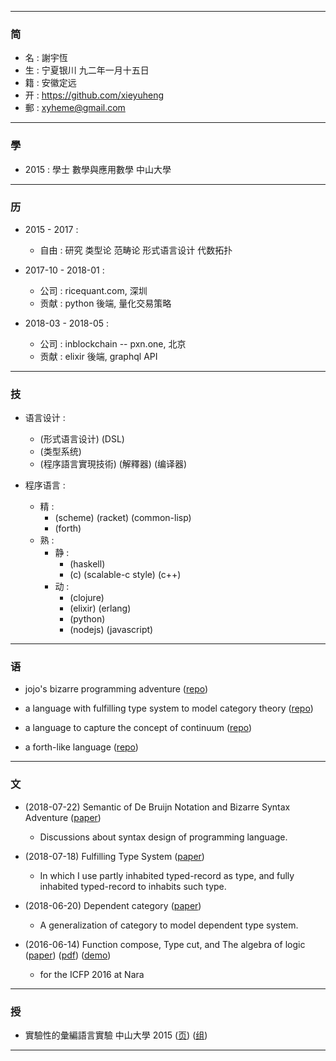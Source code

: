 ------

### 简

  - 名 : 謝宇恆
  - 生 : 宁夏银川 九二年一月十五日
  - 籍 : 安徽定远
  - 开 : https://github.com/xieyuheng
  - 郵 : xyheme@gmail.com

------

### 學

  - 2015 : 學士 數學與應用數學 中山大學

------

### 历

  - 2015 - 2017 :
    - 自由 : 研究 类型论 范畴论 形式语言设计 代数拓扑

  - 2017-10 - 2018-01 :
    - 公司 : ricequant.com, 深圳
    - 贡献 : python 後端, 量化交易策略

  - 2018-03 - 2018-05 :
    - 公司 : inblockchain -- pxn.one, 北京
    - 贡献 : elixir 後端, graphql API

------

### 技

  - 语言设计 :
    - (形式语言设计) (DSL)
    - (类型系统)
    - (程序語言實現技術) (解釋器) (编译器)

  - 程序语言 :
    - 精 :
      - (scheme) (racket) (common-lisp)
      - (forth)
    - 熟 :
      - 静 :
        - (haskell)
        - (c) (scalable-c style) (c++)
      - 动 :
        - (clojure)
        - (elixir) (erlang)
        - (python)
        - (nodejs) (javascript)

------

### 语

  - jojo's bizarre programming adventure
    ([repo](https://github.com/xieyuheng/jojo))

  - a language with fulfilling type system to model category theory
    ([repo](https://github.com/xieyuheng/cicada))

  - a language to capture the concept of continuum
    ([repo](https://github.com/xieyuheng/continuum))

  - a forth-like language
    ([repo](https://github.com/xieyuheng/cicada-nymph))

------

### 文

  - (2018-07-22) Semantic of De Bruijn Notation and Bizarre Syntax Adventure
    ([paper](https://xieyuheng.github.io/jojo))
    - Discussions about syntax design of programming language.

  - (2018-07-18) Fulfilling Type System
    ([paper](https://xieyuheng.github.io/cicada))
    - In which I use partly inhabited typed-record as type,
      and fully inhabited typed-record to inhabits such type.

  - (2018-06-20) Dependent category
    ([paper](https://xieyuheng.github.io/writing/dependent-category.html))
    - A generalization of category to model dependent type system.

  - (2016-06-14) Function compose, Type cut, and The algebra of logic
    ([paper](https://xieyuheng.github.io/writing/function-compose-type-cut.html))
    ([pdf](http://xieyuheng.github.io/paper/function-compose-type-cut.pdf))
    ([demo](https://xieyuheng.github.io/writing/function-compose-type-cut--demo))
    - for the ICFP 2016 at Nara

------

### 授

  - 實驗性的彙編語言實驗 中山大學 2015
    ([页](http://the-little-language-designer.github.io/cicada-nymph/course/contents.html))
    ([组](https://github.com/the-little-language-designer))

------
